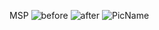 MSP
![before](https://github.com/IJCAI-MSP/MSP/tree/master/images/before.jpg)
![after](http://github.com/IJCAI-MSP/MSP/tree/master/images/after.jpg)
![PicName](http://ofwzcunzi.bkt.clouddn.com/m6fvfm6s0aZzVoni.png)
